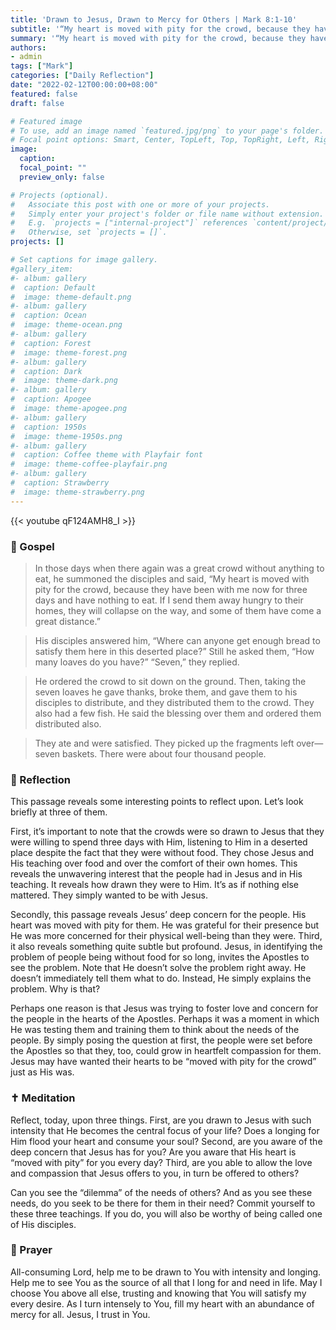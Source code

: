 ```yaml
---
title: 'Drawn to Jesus, Drawn to Mercy for Others | Mark 8:1-10'
subtitle: '“My heart is moved with pity for the crowd, because they have been with me now for three days and have nothing to eat.  If I send them away hungry to their homes, they will collapse on the way, and some of them have come a great distance.”  Mark 8:2-3'
summary: '“My heart is moved with pity for the crowd, because they have been with me now for three days and have nothing to eat.  If I send them away hungry to their homes, they will collapse on the way, and some of them have come a great distance.”  Mark 8:2-3'
authors:
- admin
tags: ["Mark"]
categories: ["Daily Reflection"]
date: "2022-02-12T00:00:00+08:00"
featured: false
draft: false

# Featured image
# To use, add an image named `featured.jpg/png` to your page's folder.
# Focal point options: Smart, Center, TopLeft, Top, TopRight, Left, Right, BottomLeft, Bottom, BottomRight
image:
  caption:
  focal_point: ""
  preview_only: false

# Projects (optional).
#   Associate this post with one or more of your projects.
#   Simply enter your project's folder or file name without extension.
#   E.g. `projects = ["internal-project"]` references `content/project/deep-learning/index.md`.
#   Otherwise, set `projects = []`.
projects: []

# Set captions for image gallery.
#gallery_item:
#- album: gallery
#  caption: Default
#  image: theme-default.png
#- album: gallery
#  caption: Ocean
#  image: theme-ocean.png
#- album: gallery
#  caption: Forest
#  image: theme-forest.png
#- album: gallery
#  caption: Dark
#  image: theme-dark.png
#- album: gallery
#  caption: Apogee
#  image: theme-apogee.png
#- album: gallery
#  caption: 1950s
#  image: theme-1950s.png
#- album: gallery
#  caption: Coffee theme with Playfair font
#  image: theme-coffee-playfair.png
#- album: gallery
#  caption: Strawberry
#  image: theme-strawberry.png
---
```


{{< youtube qF124AMH8_I >}}

### :love_letter: Gospel
> In those days when there again was a great crowd without anything to eat, he summoned the disciples and said, “My heart is moved with pity for the crowd, because they have been with me now for three days and have nothing to eat. If I send them away hungry to their homes, they will collapse on the way, and some of them have come a great distance.”

> His disciples answered him, “Where can anyone get enough bread to satisfy them here in this deserted place?” Still he asked them, “How many loaves do you have?” “Seven,” they replied.

> He ordered the crowd to sit down on the ground. Then, taking the seven loaves he gave thanks, broke them, and gave them to his disciples to distribute, and they distributed them to the crowd. They also had a few fish. He said the blessing over them and ordered them distributed also.

> They ate and were satisfied. They picked up the fragments left over—seven baskets. There were about four thousand people.

### :speech_balloon: Reflection
This passage reveals some interesting points to reflect upon.  Let’s look briefly at three of them.

First, it’s important to note that the crowds were so drawn to Jesus that they were willing to spend three days with Him, listening to Him in a deserted place despite the fact that they were without food.  They chose Jesus and His teaching over food and over the comfort of their own homes.  This reveals the unwavering interest that the people had in Jesus and in His teaching.  It reveals how drawn they were to Him.  It’s as if nothing else mattered.  They simply wanted to be with Jesus.

Secondly, this passage reveals Jesus’ deep concern for the people.  His heart was moved with pity for them.  He was grateful for their presence but He was more concerned for their physical well-being than they were.
Third, it also reveals something quite subtle but profound.  Jesus, in identifying the problem of people being without food for so long, invites the Apostles to see the problem.  Note that He doesn’t solve the problem right away.  He doesn’t immediately tell them what to do.  Instead, He simply explains the problem.  Why is that?

Perhaps one reason is that Jesus was trying to foster love and concern for the people in the hearts of the Apostles.  Perhaps it was a moment in which He was testing them and training them to think about the needs of the people.  By simply posing the question at first, the people were set before the Apostles so that they, too, could grow in heartfelt compassion for them.  Jesus may have wanted their hearts to be “moved with pity for the crowd” just as His was.

### :latin_cross: Meditation
Reflect, today, upon three things.  First, are you drawn to Jesus with such intensity that He becomes the central focus of your life?  Does a longing for Him flood your heart and consume your soul?  Second, are you aware of the deep concern that Jesus has for you?  Are you aware that His heart is “moved with pity” for you every day?  Third, are you able to allow the love and compassion that Jesus offers to you, in turn be offered to others?

Can you see the “dilemma” of the needs of others?  And as you see these needs, do you seek to be there for them in their need?  Commit yourself to these three teachings.  If you do, you will also be worthy of being called one of His disciples.

### :pray: Prayer
All-consuming Lord, help me to be drawn to You with intensity and longing.  Help me to see You as the source of all that I long for and need in life.  May I choose You above all else, trusting and knowing that You will satisfy my every desire.  As I turn intensely to You, fill my heart with an abundance of mercy for all.  Jesus, I trust in You.
